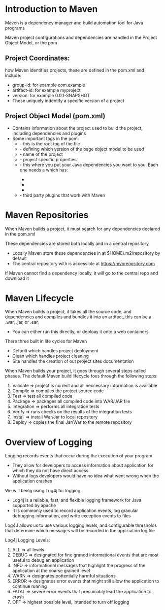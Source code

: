 # Introduction to Maven

Maven is a dependency manager and build automation tool for Java programs

Maven project configurations and dependencies are handled in the Project Object Model, or the pom

## Project Coordinates:
how Maven identifies projects, these are defined in the pom.xml and include:
- group-id: for example com.example
- artifact-id: for example myproject
- version: for example 0.0.1-SNAPSHOT
- These uniquely indentify a specific version of a project

## Project Object Model (pom.xml)
- Contains information about the project used to build the project, including dependencies and plugins
- Some important tags in the pom:
    - <project> - this is the root tag of the file
    - <modelVersion> - defining which version of the page object model to be used
    - <name> - name of the project
    - <properties> - project specific properties
    - <dependencies> - this where you put your Java dependencies you want to you. Each one needs a <dependency> which has:
        - <groupId>
        - <artifactId>
        - <version>
    - <plugins> - third party plugins that work with Maven

# Maven Repositories

When Maven builds a project, it must search for any dependencies declared in the pom.xml

These dependencies are stored both locally and in a central repository

- Locally Maven store these dependencies in at $HOME/.m2/repository by default
- The central repository with is accessible at https://mvnrepository.com

If Maven cannot find a dependency locally, it will go to the central repo and download it

# Maven Lifecycle

When Maven builds a project, it takes all the source code, and dependencies and compiles and bundles it into an artifact, this can be a .war, .jar, or .ear,
- You can either run this directly, or deploay it onto a web containers

There three built in life cycles for Maven
- Default which handles project deployment
- Clean which handles project cleaning
- Site handles the creation of out project sites documentation

When Maven builds your project, it goes through several steps called phases. The default Maven build lifecycle foes through the following steps:

1. Validate => project is correct and all neccessary information is available
2. Compile => compiles the project source code
3. Test => test all compiled code
4. Package => packages all compiled code into WAR/JAR file
5. Integration => performs all integration tests
6. Verify => runs checks on the results of the integration tests
7. Install => install War/Jar to local repository
8. Deploy => copies the final Jar/War to the remote repository

# Overview of Logging

Logging records events that occur during the execution of your program

- They allow for developers to access information about application for which they do not have direct access
- Without logs developers would have no idea what went wrong when the application crashes

We will being using Log4j for logging
- Log4j is a reliable, fast, and flexible logging framework for Java supported by apache
- It is commonly used to record application events, log granular debugging information, and write exception events to files

Log4J allows us to use various logging levels, and configurable thresholds that determine which messages will be recorded in the application log file

Log4j Logging Levels:
1. ALL => all levels
2. DEBUG => designated for fine graned informational events that are most useful to debug an application
3. INFO => informational messages that highlight the progress of the application at the coarse grained level
4. WARN => designates pottentially harmful situations
5. ERROR => designates error events that might still allow the application to continue running
6. FATAL => severe error events that presumably lead the application to crash
7. OFF => highest possible level, intended to turn off logging